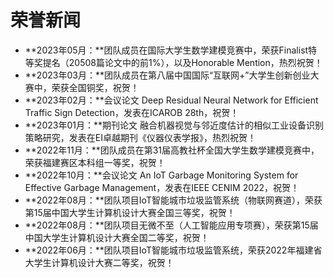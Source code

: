 # 荣誉新闻

- **2023年05月：**团队成员在国际大学生数学建模竞赛中，荣获Finalist特等奖提名（20508篇论文中的前1%），以及Honorable Mention，热烈祝贺！
- **2023年03月：**团队成员在第八届中国国际“互联网+”大学生创新创业大赛中，荣获全国铜奖，祝贺！
- **2023年02月：**会议论文 Deep Residual Neural Network for Efficient Traffic Sign Detection，发表在ICAROB 28th，祝贺！
- **2023年01月：**期刊论文 融合机器视觉与邻近度估计的相似工业设备识别策略研究，发表在EI卓越期刊《仪器仪表学报》，热烈祝贺！
- **2022年11月：**团队成员在第31届高教社杯全国大学生数学建模竞赛中，荣获福建赛区本科组一等奖，祝贺！
- **2022年10月：**会议论文 An IoT Garbage Monitoring System for Effective Garbage Management，发表在IEEE CENIM 2022，祝贺！
- **2022年08月：**团队项目IoT智能城市垃圾监管系统（物联网赛道），荣获第15届中国大学生计算机设计大赛全国三等奖，祝贺！
- **2022年08月：**团队项目无微不至（人工智能应用专项赛），荣获第15届中国大学生计算机设计大赛全国二等奖，祝贺！
- **2022年06月：**团队项目IoT智能城市垃圾监管系统，荣获2022年福建省大学生计算机设计大赛二等奖，祝贺！

<br><br>
